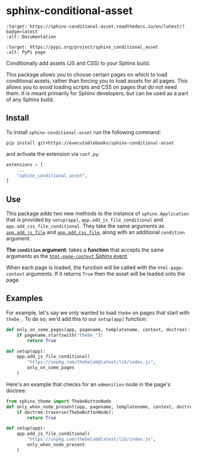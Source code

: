 # sphinx-conditional-asset


```{image} https://readthedocs.org/projects/sphinx-conditional-asset/badge/?version=latest
:target: https://sphinx-conditional-asset.readthedocs.io/en/latest/?badge=latest
:alt: Documentation
```

```{image} https://img.shields.io/pypi/v/sphinx-conditional-asset.svg
:target: https://pypi.org/project/sphinx_conditional_asset
:alt: PyPi page
```

Conditionally add assets (JS and CSS) to your Sphinx build.

This package allows you to choose certain pages on which to load conditional
assets, rather than forcing you to load assets for all pages. This allows you to avoid loading scripts and CSS on pages that do not need them.
It is meant primarily for Sphinx developers, but can be used as a part of any Sphinx build.

## Install

To install `sphinx-conditional-asset` run the following command:

```
pip install git+https://executablebooks/sphinx-conditional-asset
```

and activate the extension via `conf.py`:

```python
extensions = [
    ...
    "sphinx_conditional_asset",
]
```

## Use

This package adds two new methods to the instance of `sphinx.Application` that
is provided by `setup(app)`, `app.add_js_file_conditional` and `app.add_css_file_conditional`. They take the same arguments as [`app.add_js_file`](https://www.sphinx-doc.org/en/master/extdev/appapi.html#sphinx.application.Sphinx.add_js_file) and [`app.add_css_file`](https://www.sphinx-doc.org/en/master/extdev/appapi.html#sphinx.application.Sphinx.add_css_file), along with an additional `condition` argument.

**The `condition` argument**: takes a **function** that accepts the same arguments as the [`html-page-context` Sphinx event](https://www.sphinx-doc.org/en/master/extdev/appapi.html#event-html-page-context).

When each page is loaded, the function will be called with the `html-page-context`
arguments. If it returns `True` then the asset *will* be loaded onto the page.

## Examples

For example, let's say we only wanted to load `thebe` on pages that start with
`thebe_`. To do so, we'd add this to our `setup(app)` function:

```python
def only_on_some_pages(app, pagename, templatename, context, doctree):
    if pagename.startswith("thebe_"):
        return True

def setup(app):
    app.add_js_file_conditional(
        "https://unpkg.com/thebelab@latest/lib/index.js",
        only_on_some_pages
    )
```

Here's an example that checks for an `admonition` node in the page's doctree:

```python
from sphinx_theme import ThebeButtonNode
def only_when_node_present(app, pagename, templatename, context, doctree):
    if doctree.traverse(ThebeButtonNode):
        return True

def setup(app):
    app.add_js_file_conditional(
        "https://unpkg.com/thebelab@latest/lib/index.js",
        only_when_node_present
    )
```
